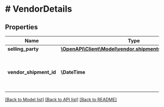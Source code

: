 # # VendorDetails

## Properties

Name | Type | Description | Notes
------------ | ------------- | ------------- | -------------
**selling_party** | [**\OpenAPI\Client\Model\vendor.shipments\PartyIdentification**](PartyIdentification.md) |  | [optional]
**vendor_shipment_id** | **\DateTime** | Unique vendor shipment id which is not used in last 365 days | [optional]

[[Back to Model list]](../../README.md#models) [[Back to API list]](../../README.md#endpoints) [[Back to README]](../../README.md)
